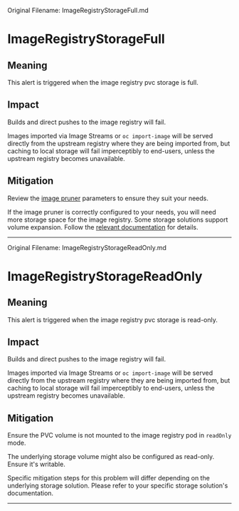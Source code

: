 Original Filename:  ImageRegistryStorageFull.md

# ImageRegistryStorageFull

## Meaning

This alert is triggered when the image registry pvc storage is full.

## Impact

Builds and direct pushes to the image registry will fail.

Images imported via Image Streams or `oc import-image` will be served directly
from the upstream registry where they are being imported from, but caching to
local storage will fail imperceptibly to end-users, unless the upstream
registry becomes unavailable.

## Mitigation

Review the [image pruner][imagePruner] parameters to ensure they suit your needs.

If the image pruner is correctly configured to your needs, you will need more
storage space for the image registry. Some storage solutions support volume
expansion. Follow the [relevant documentation][volumeExpansion] for details.


[imagePruner]: https://docs.openshift.com/container-platform/4.17/applications/pruning-objects.html#pruning-images_pruning-objects
[volumeExpansion]: https://docs.openshift.com/container-platform/4.17/storage/expanding-persistent-volumes.html#add-volume-expansion_expanding-persistent-volumes



------------------------------


Original Filename:  ImageRegistryStorageReadOnly.md

# ImageRegistryStorageReadOnly

## Meaning

This alert is triggered when the image registry pvc storage is read-only.

## Impact

Builds and direct pushes to the image registry will fail.

Images imported via Image Streams or `oc import-image` will be served directly
from the upstream registry where they are being imported from, but caching to
local storage will fail imperceptibly to end-users, unless the upstream
registry becomes unavailable.

## Mitigation

Ensure the PVC volume is not mounted to the image registry pod in `readOnly` mode.

The underlying storage volume might also be configured as read-only. Ensure it's
writable.

Specific mitigation steps for this problem will differ depending on the underlying
storage solution. Please refer to your specific storage solution's documentation.



------------------------------


